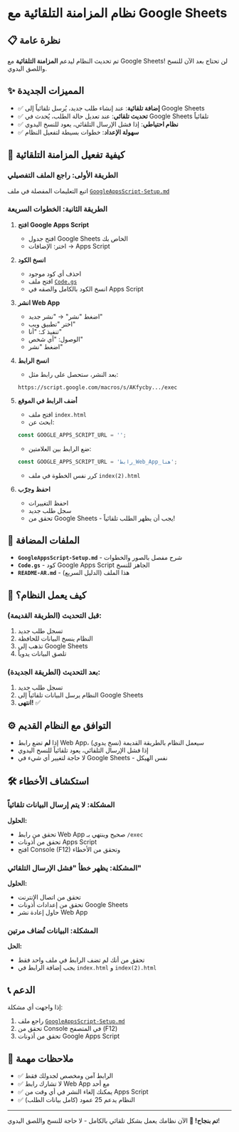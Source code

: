 # نظام المزامنة التلقائية مع Google Sheets

## 📋 نظرة عامة

تم تحديث النظام ليدعم **المزامنة التلقائية** مع Google Sheets! لن تحتاج بعد الآن للنسخ واللصق اليدوي.

## ✨ المميزات الجديدة

- ✅ **إضافة تلقائية**: عند إنشاء طلب جديد، يُرسل تلقائياً إلى Google Sheets
- ✅ **تحديث تلقائي**: عند تعديل حالة الطلب، يُحدث في Google Sheets تلقائياً
- ✅ **نظام احتياطي**: إذا فشل الإرسال التلقائي، يعود للنسخ اليدوي
- ✅ **سهولة الإعداد**: خطوات بسيطة لتفعيل النظام

## 🚀 كيفية تفعيل المزامنة التلقائية

### الطريقة الأولى: راجع الملف التفصيلي
اتبع التعليمات المفصلة في ملف [`GoogleAppsScript-Setup.md`](./GoogleAppsScript-Setup.md)

### الطريقة الثانية: الخطوات السريعة

1. **افتح Google Apps Script**
   - افتح جدول Google Sheets الخاص بك
   - اختر: الإضافات → Apps Script

2. **انسخ الكود**
   - احذف أي كود موجود
   - افتح ملف [`Code.gs`](./Code.gs)
   - انسخ الكود بالكامل والصقه في Apps Script

3. **انشر Web App**
   - اضغط "نشر" → "نشر جديد"
   - اختر "تطبيق ويب"
   - تنفيذ كـ: "أنا"
   - الوصول: "أي شخص"
   - اضغط "نشر"

4. **انسخ الرابط**
   - بعد النشر، ستحصل على رابط مثل:
   ```
   https://script.google.com/macros/s/AKfycby.../exec
   ```

5. **أضف الرابط في الموقع**
   - افتح ملف `index.html`
   - ابحث عن:
   ```javascript
   const GOOGLE_APPS_SCRIPT_URL = '';
   ```
   - ضع الرابط بين العلامتين:
   ```javascript
   const GOOGLE_APPS_SCRIPT_URL = 'رابط_Web_App_هنا';
   ```
   - كرر نفس الخطوة في ملف `index(2).html`

6. **احفظ وجرّب**
   - احفظ التغييرات
   - سجل طلب جديد
   - تحقق من Google Sheets - يجب أن يظهر الطلب تلقائياً!

## 📁 الملفات المضافة

- **`GoogleAppsScript-Setup.md`** - شرح مفصل بالصور والخطوات
- **`Code.gs`** - كود Google Apps Script الجاهز للنسخ
- **`README-AR.md`** - هذا الملف (الدليل السريع)

## 🔄 كيف يعمل النظام؟

### قبل التحديث (الطريقة القديمة):
1. تسجل طلب جديد
2. النظام ينسخ البيانات للحافظة
3. تذهب إلى Google Sheets
4. تلصق البيانات يدوياً

### بعد التحديث (الطريقة الجديدة):
1. تسجل طلب جديد
2. النظام يرسل البيانات تلقائياً إلى Google Sheets
3. **انتهى!** ✅

## ⚙️ التوافق مع النظام القديم

- إذا **لم** تضع رابط Web App، سيعمل النظام بالطريقة القديمة (نسخ يدوي)
- إذا فشل الإرسال التلقائي، يعود تلقائياً للنسخ اليدوي
- لا حاجة لتغيير أي شيء في Google Sheets - نفس الهيكل

## 🛠️ استكشاف الأخطاء

### المشكلة: لا يتم إرسال البيانات تلقائياً
**الحلول:**
- تحقق من رابط Web App صحيح وينتهي بـ `/exec`
- تحقق من أذونات Apps Script
- افتح Console (F12) وتحقق من الأخطاء

### المشكلة: يظهر خطأ "فشل الإرسال التلقائي"
**الحلول:**
- تحقق من اتصال الإنترنت
- تحقق من إعدادات أذونات Google Sheets
- حاول إعادة نشر Web App

### المشكلة: البيانات تُضاف مرتين
**الحل:**
- تحقق من أنك لم تضف الرابط في ملف واحد فقط
- يجب إضافة الرابط في `index.html` و `index(2).html`

## 📞 الدعم

إذا واجهت أي مشكلة:
1. راجع ملف [`GoogleAppsScript-Setup.md`](./GoogleAppsScript-Setup.md)
2. تحقق من Console في المتصفح (F12)
3. تحقق من أذونات Google Apps Script

## 🎯 ملاحظات مهمة

- ✅ الرابط آمن ومخصص لجدولك فقط
- ✅ لا تشارك رابط Web App مع أحد
- ✅ يمكنك إلغاء النشر في أي وقت من Apps Script
- ✅ النظام يدعم 25 عمود (كامل بيانات الطلب)

---

**تم بنجاح! 🎉**
الآن نظامك يعمل بشكل تلقائي بالكامل - لا حاجة للنسخ واللصق اليدوي!
